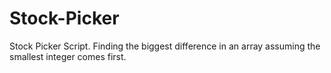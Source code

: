 # Stock-Picker
Stock Picker Script. Finding the biggest difference in an array assuming the smallest integer comes first. 
